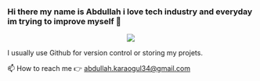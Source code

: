 ### Hi there my name is Abdullah i love tech industry and everyday im trying to improve myself 👋

<p align="center">
  <a href="https://skillicons.dev">
    <img src="https://skillicons.dev/icons?i=androidstudio,html,css,arduino,cs,discord,bots,dotnet,git,github,gmail,java,kotlin,linkedin,mysql,unity,unreal,visualstudio,vscode,angular" />
  </a>
</p>

I usually use Github for version control or storing my projets. 

📫 How to reach me :point_right:  abdullah.karaogul34@gmail.com
                                   
<!--
**akaraol/akaraol** is a ✨ _special_ ✨ repository because its `README.md` (this file) appears on your GitHub profile.

Here are some ideas to get you started:

- 🔭 I’m currently working on ...
- 🌱 I’m currently learning ...
- 👯 I’m looking to collaborate on ...
- 🤔 I’m looking for help with ...
- 💬 Ask me about ...
- 📫 How to reach me: ...
- 😄 Pronouns: ...
- ⚡ Fun fact: ...
-->
